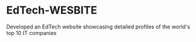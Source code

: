 # EdTech-WESBITE
Developed an EdTech website showcasing detailed profiles of the world's top 10 IT companies
